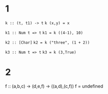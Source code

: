# 1

`k :: (t, t1) -> t`
`k (x,y) = x`


`k1 :: Num t => t`
`k1 = k ((4-1), 10)`

`k2 :: [Char]`
`k2 = k ("three", (1 + 2))`

`k3 :: Num t => t`
`k3 = k (3,True)`

# 2

f :: (a,b,c) -> (d,e,f) -> ((a,d),(c,f))
f = undefined

